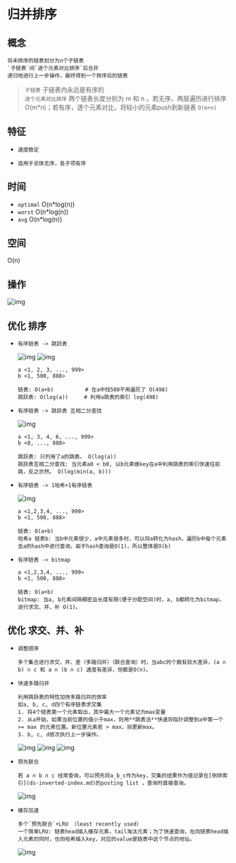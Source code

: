 # 归并排序

## 概念

    将未排序的链表划分为n个子链表
    `子链表`间`逐个元素对比排序`后合并
    递归地进行上一步操作，最终得到一个排序后的链表

> `子链表` 子链表内永远是有序的  
> `逐个元素对比排序` 两个链表长度分别为 m 和 n 。若无序，两层遍历进行排序O(m*n)；若有序，逐个元素对比，将较小的元素push到新链表 `O(m+n)`  

## 特征

- `速度稳定`

- `适用于总体无序，各子项有序`

## 时间

- `optimal` O(n*log(n))
- `worst` O(n*log(n))
- `avg` O(n*log(n))

## 空间

O(n)

## 操作

  ![img](res/inverted-index-step.png)

## 优化 排序

- `有序链表 -> 跳跃表`

  ![img](res/inverted-skiplist.png)
  ![img](res/inverted-skiplist2.png)

      a <1, 2, 3, ..., 999>
      b <1, 500, 888>

      链表: O(a+b)          # 在a中找500不用遍历了 O(498)
      跳跃表: O(log(a))     # 利用a跳表的索引 log(498)

- `有序链表 -> 跳跃表 互相二分查找`

   ![img](res/inverted-binary.png)

      a <1, 3, 4, 6, ..., 999>
      b <8, ..., 888>

      跳跃表: 只列用了a的跳表。 O(log(a))
      跳跃表互相二分查找: 当元素a0 < b0, 以b元素做key在a中利用跳表的索引快速往前跳，反之亦然。 O(log(min(a, b)))

- `有序链表 -> 1哈希+1有序链表`

   ![img](res/inverted-hash.png)

      a <1,2,3,4, ..., 999>
      b <1, 500, 888>

      链表: O(a+b)         
      哈希a 链表b: 当b中元素很少，a中元素很多时，可以将a转化为hash，遍历b中每个元素去a的hash中进行查询，由于hash查询是O(1)，所以整体是O(b)

- `有序链表 -> bitmap`

      a <1,2,3,4, ..., 999>
      b <1, 500, 888>

      链表: O(a+b)         
      bitmap: 当a, b元素间隔稠密且长度有限(便于分配空间)时，a, b都转化为bitmap，进行求交、并、补 O(1)。

## 优化 求交、并、补

- `调整顺序`

      多个集合进行求交、并、差（多路归并）（联合查询）时，当abc的个数有较大差异，(a ∩ b) ∩ c 和 a ∩ (b ∩ c) 速度有差异，但都是O(n)。

- `快速多路归并`

      利用跳跃表的特性加快多路归并的效率
      如a, b, c, d四个有序链表求交集
      1. 将4个链表第一个元素取出，其中最大一个元素记为max变量
      2. 从a开始，如果当前位置的值小于max，则用**跳表法**快速将指针调整到a中第一个 >= max 的元素位置。新位置元素若 > max，则更新max。
      3. b, c, d依次执行上一步操作。

    ![img](res/merge-sort-col1.png)
    ![img](res/merge-sort-col2.png)
    ![img](res/merge-sort-col3.png)

- `预先联合`

      若 a ∩ b ∩ c 经常查询，可以预先将a_b_c作为key，交集的结果作为值记录在[倒排索引](ds-inverted-index.md)的posting list ，查询时直接查询。

    ![img](res/merge-sort-op3.png)

- `缓存加速`

      多个`预先联合`+LRU （least recently used）
      一个简单LRU: 链表head插入缓存元素，tail淘汰元素；为了快速查询，在向链表head插入元素的同时，也向哈希插入key，对应的value是链表中这个节点的地址。

    ![img](res/merge-sort-op4.png)

